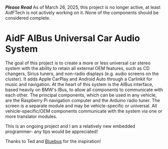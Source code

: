 ***Please Read***
As of March 26, 2025, this project is no longer active, at least AidFTech is not actively working on it. None of the components should be considered complete.

# AidF AIBus Universal Car Audio System
The goal of this project is to create a more or less universal car stereo system with the ability to retain all external OEM features, such as CD changers, Sirius tuners, and non-radio displays (e.g. audio screens on the cluster). It adds Apple CarPlay and Android Auto through a Carlinkit for music and navigation. At the heart of this system is the AIBus interface, based heavily on BMW's IBus, to allow all components to communicate with each other. The principal components, which can be used in any vehicle, are the Raspberry Pi navigation computer and the Arduino radio tuner. The screen is a separate module and may be vehicle-specific or universal. All vehicle-specific/OEM components communicate with the system via one or more translator modules.

This is an ongoing project and I am a relatively new embedded programmer- any tips would be appreciated!

Thanks to Ted and [Bluebus](https://github.com/tedsalmon/BlueBus.git) for the inspiration!
